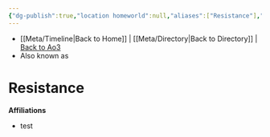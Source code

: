 ```yaml
---
{"dg-publish":true,"location homeworld":null,"aliases":["Resistance"],"tags":["galacticsenate imperialsenate","resistance firstorder","sith jedi","faction"],"permalink":"/factions-cults-cultures-governments/resistance/","dgPassFrontmatter":true}
---
```


- [[Meta/Timeline\|Back to Home]] | [[Meta/Directory\|Back to Directory]] | [Back to Ao3](https://archiveofourown.org/works/19334440/chapters/45992584)
- Also known as

# Resistance


**Affiliations** 
- test
